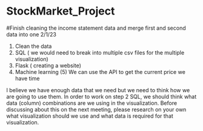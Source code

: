 # StockMarket_Project

#Finish cleaning the income statement data and merge first and second data into one 2/1/23

1. Clean the data
2. SQL ( we would need to break into multiple csv files for the multiple visualization)
3. Flask ( creating a website)
4. Machine learning
(5) We can use the  API to get the current price we have time


I believe we have enough data that we need but we need to think how we are going to use them. In order to work on step 2 SQL, we should think what data (column) combinations are we using in the visualization. Before discussing about this on the next meeting, please research on your own what visualization should we use and what data is required for that visualization.
